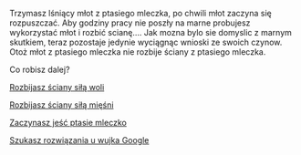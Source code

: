 Trzymasz lśniący młot z ptasiego mleczka, po chwili młot zaczyna się rozpuszczać.
Aby godziny pracy nie poszły na marne probujesz wykorzystać młot i rozbić scianę....
Jak mozna bylo sie domyslic z marnym skutkiem, teraz pozostaje jedynie wyciągnąc wnioski ze swoich czynow.
Otoż młot z ptasiego mleczka nie rozbije ściany z ptasiego mleczka.

Co robisz dalej?

[Rozbijasz ściany siłą woli](../wola/wola.md)

[Rozbijasz ściany siłą mięśni](../miesnie/miesnie.md)

[Zaczynasz jeść ptasie mleczko](../jedzenie/jedzenie.md)

[Szukasz rozwiązania u wujka Google](http://www.google.pl)

